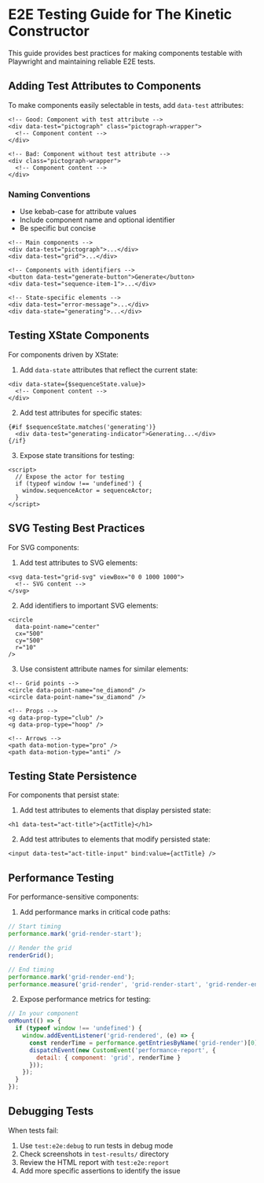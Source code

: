 # E2E Testing Guide for The Kinetic Constructor

This guide provides best practices for making components testable with Playwright and maintaining reliable E2E tests.

## Adding Test Attributes to Components

To make components easily selectable in tests, add `data-test` attributes:

```svelte
<!-- Good: Component with test attribute -->
<div data-test="pictograph" class="pictograph-wrapper">
  <!-- Component content -->
</div>

<!-- Bad: Component without test attribute -->
<div class="pictograph-wrapper">
  <!-- Component content -->
</div>
```

### Naming Conventions

- Use kebab-case for attribute values
- Include component name and optional identifier
- Be specific but concise

```svelte
<!-- Main components -->
<div data-test="pictograph">...</div>
<div data-test="grid">...</div>

<!-- Components with identifiers -->
<button data-test="generate-button">Generate</button>
<div data-test="sequence-item-1">...</div>

<!-- State-specific elements -->
<div data-test="error-message">...</div>
<div data-state="generating">...</div>
```

## Testing XState Components

For components driven by XState:

1. Add `data-state` attributes that reflect the current state:

```svelte
<div data-state={$sequenceState.value}>
  <!-- Component content -->
</div>
```

2. Add test attributes for specific states:

```svelte
{#if $sequenceState.matches('generating')}
  <div data-test="generating-indicator">Generating...</div>
{/if}
```

3. Expose state transitions for testing:

```svelte
<script>
  // Expose the actor for testing
  if (typeof window !== 'undefined') {
    window.sequenceActor = sequenceActor;
  }
</script>
```

## SVG Testing Best Practices

For SVG components:

1. Add test attributes to SVG elements:

```svelte
<svg data-test="grid-svg" viewBox="0 0 1000 1000">
  <!-- SVG content -->
</svg>
```

2. Add identifiers to important SVG elements:

```svelte
<circle 
  data-point-name="center"
  cx="500" 
  cy="500" 
  r="10"
/>
```

3. Use consistent attribute names for similar elements:

```svelte
<!-- Grid points -->
<circle data-point-name="ne_diamond" />
<circle data-point-name="sw_diamond" />

<!-- Props -->
<g data-prop-type="club" />
<g data-prop-type="hoop" />

<!-- Arrows -->
<path data-motion-type="pro" />
<path data-motion-type="anti" />
```

## Testing State Persistence

For components that persist state:

1. Add test attributes to elements that display persisted state:

```svelte
<h1 data-test="act-title">{actTitle}</h1>
```

2. Add test attributes to elements that modify persisted state:

```svelte
<input data-test="act-title-input" bind:value={actTitle} />
```

## Performance Testing

For performance-sensitive components:

1. Add performance marks in critical code paths:

```javascript
// Start timing
performance.mark('grid-render-start');

// Render the grid
renderGrid();

// End timing
performance.mark('grid-render-end');
performance.measure('grid-render', 'grid-render-start', 'grid-render-end');
```

2. Expose performance metrics for testing:

```javascript
// In your component
onMount(() => {
  if (typeof window !== 'undefined') {
    window.addEventListener('grid-rendered', (e) => {
      const renderTime = performance.getEntriesByName('grid-render')[0].duration;
      dispatchEvent(new CustomEvent('performance-report', { 
        detail: { component: 'grid', renderTime } 
      }));
    });
  }
});
```

## Debugging Tests

When tests fail:

1. Use `test:e2e:debug` to run tests in debug mode
2. Check screenshots in `test-results/` directory
3. Review the HTML report with `test:e2e:report`
4. Add more specific assertions to identify the issue
